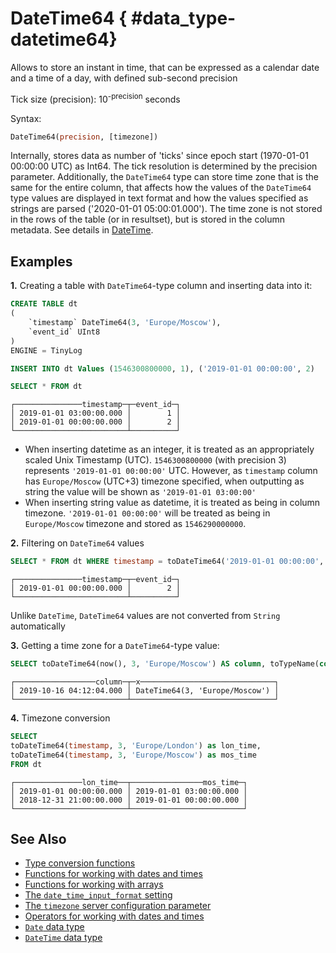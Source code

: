# DateTime64 { #data_type-datetime64}

Allows to store an instant in time, that can be expressed as a calendar date and a time of a day, with defined sub-second precision

Tick size (precision): 10<sup>-precision</sup> seconds

Syntax:
```sql
DateTime64(precision, [timezone])
```

Internally, stores data as number of 'ticks' since epoch start (1970-01-01 00:00:00 UTC) as Int64. The tick resolution is determined by the precision parameter. Additionally, the `DateTime64` type can store time zone that is the same for the entire column, that affects how the values of the `DateTime64` type values are displayed in text format and how the values specified as strings are parsed ('2020-01-01 05:00:01.000'). The time zone is not stored in the rows of the table (or in resultset), but is stored in the column metadata. See details in [DateTime](datetime.md).

## Examples

**1.** Creating a table with `DateTime64`-type column and inserting data into it:

```sql
CREATE TABLE dt
(
    `timestamp` DateTime64(3, 'Europe/Moscow'), 
    `event_id` UInt8
)
ENGINE = TinyLog
```
```sql
INSERT INTO dt Values (1546300800000, 1), ('2019-01-01 00:00:00', 2)
```
```sql
SELECT * FROM dt
```
```text
┌───────────────timestamp─┬─event_id─┐
│ 2019-01-01 03:00:00.000 │        1 │
│ 2019-01-01 00:00:00.000 │        2 │
└─────────────────────────┴──────────┘
```

* When inserting datetime as an integer, it is treated as an appropriately scaled Unix Timestamp (UTC). `1546300800000` (with precision 3) represents `'2019-01-01 00:00:00'` UTC. However, as `timestamp` column has `Europe/Moscow` (UTC+3) timezone specified, when outputting as string the value will be shown as `'2019-01-01 03:00:00'`
* When inserting string value as datetime, it is treated as being in column timezone. `'2019-01-01 00:00:00'` will be treated as being in `Europe/Moscow` timezone and stored as `1546290000000`.

**2.** Filtering on `DateTime64` values

```sql
SELECT * FROM dt WHERE timestamp = toDateTime64('2019-01-01 00:00:00', 3, 'Europe/Moscow')
```
```text
┌───────────────timestamp─┬─event_id─┐
│ 2019-01-01 00:00:00.000 │        2 │
└─────────────────────────┴──────────┘
```
Unlike `DateTime`, `DateTime64` values are not converted from `String` automatically

**3.** Getting a time zone for a `DateTime64`-type value:

```sql
SELECT toDateTime64(now(), 3, 'Europe/Moscow') AS column, toTypeName(column) AS x
```
```text
┌──────────────────column─┬─x──────────────────────────────┐
│ 2019-10-16 04:12:04.000 │ DateTime64(3, 'Europe/Moscow') │
└─────────────────────────┴────────────────────────────────┘
```

**4.** Timezone conversion 

```sql
SELECT 
toDateTime64(timestamp, 3, 'Europe/London') as lon_time, 
toDateTime64(timestamp, 3, 'Europe/Moscow') as mos_time
FROM dt
```
```text
┌───────────────lon_time──┬────────────────mos_time─┐
│ 2019-01-01 00:00:00.000 │ 2019-01-01 03:00:00.000 │
│ 2018-12-31 21:00:00.000 │ 2019-01-01 00:00:00.000 │
└─────────────────────────┴─────────────────────────┘
```

## See Also

- [Type conversion functions](../query_language/functions/type_conversion_functions.md)
- [Functions for working with dates and times](../query_language/functions/date_time_functions.md)
- [Functions for working with arrays](../query_language/functions/array_functions.md)
- [The `date_time_input_format` setting](../operations/settings/settings.md#settings-date_time_input_format)
- [The `timezone` server configuration parameter](../operations/server_settings/settings.md#server_settings-timezone)
- [Operators for working with dates and times](../query_language/operators.md#operators-datetime)
- [`Date` data type](date.md)
- [`DateTime` data type](datetime.md)
